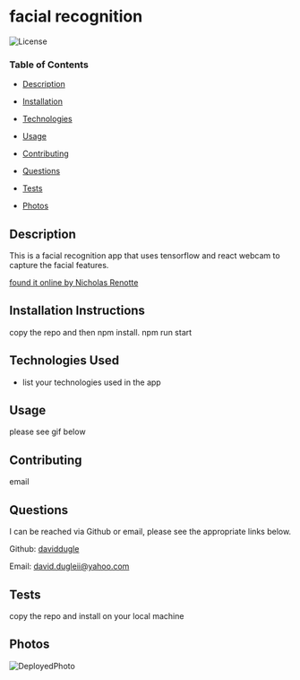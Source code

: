 # facial recognition







![License](https://img.shields.io/badge/license-MIT%20License-green)









### Table of Contents


* [Description](#Description)

* [Installation](#Installation)

* [Technologies](#Technologies)

* [Usage](##Usage)

* [Contributing](#Contributing)

* [Questions](#Questions)

* [Tests](#Tests)

* [Photos](#Photos)

















## Description

This is a facial recognition app that uses tensorflow and react webcam to capture the facial features.

<a href='https://youtu.be/7lXYGDVHUNw' target='_blank'>found it online by Nicholas Renotte</a>






## Installation Instructions

copy the repo and then npm install. npm run start




## Technologies Used

* list your technologies used in the app




## Usage

please see gif below







## Contributing

email





## Questions

I can be reached via Github or email, please see the appropriate links below.

Github:
<a href='https://github.com/daviddugle' target='_blank'>daviddugle</a>

Email:
<a href='mailto:david.dugleii@yahoo.com'>david.dugleii@yahoo.com</a>





## Tests

copy the repo and install on your local machine



## Photos

![DeployedPhoto](./public/display.gif)





